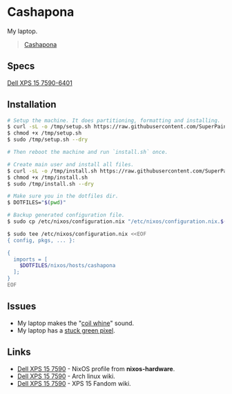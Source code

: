 # Cashapona

My laptop.

> [Cashapona](https://en.wikipedia.org/wiki/Socratea_exorrhiza)

## Specs

[Dell XPS 15 7590-6401](https://github.com/NixOS/nixos-hardware/tree/master/dell/xps/15-7590)

## Installation

```bash
# Setup the machine. It does partitioning, formatting and installing.
$ curl -sL -o /tmp/setup.sh https://raw.githubusercontent.com/SuperPaintman/dotfiles/master/nixos/hosts/cashapona/setup.sh
$ chmod +x /tmp/setup.sh
$ sudo /tmp/setup.sh --dry

# Then reboot the machine and run `install.sh` once.

# Create main user and install all files.
$ curl -sL -o /tmp/install.sh https://raw.githubusercontent.com/SuperPaintman/dotfiles/master/nixos/hosts/cashapona/install.sh
$ chmod +x /tmp/install.sh
$ sudo /tmp/install.sh --dry
```

```bash
# Make sure you in the dotfiles dir.
$ DOTFILES="$(pwd)"

# Backup generated configuration file.
$ sudo cp /etc/nixos/configuration.nix "/etc/nixos/configuration.nix.$(date +'%s').bu"

$ sudo tee /etc/nixos/configuration.nix <<EOF
{ config, pkgs, ... }:

{
  imports = [
    $DOTFILES/nixos/hosts/cashapona
  ];
}
EOF
```

## Issues

- My laptop makes the "[coil whine](https://xps-15.fandom.com/wiki/High_Pitched_Chattering/Squeal)" sound.
- My laptop has a [stuck green pixel](https://en.wikipedia.org/wiki/Defective_pixel#Stuck_sub-pixel).

## Links

- [Dell XPS 15 7590](https://github.com/NixOS/nixos-hardware/tree/master/dell/xps/15-7590) - NixOS profile from **nixos-hardware**.
- [Dell XPS 15 7590](https://wiki.archlinux.org/index.php/Dell_XPS_15_7590) - Arch linux wiki.
- [Dell XPS 15 7590](https://xps-15.fandom.com/wiki/XPS_15_Wiki) - XPS 15 Fandom wiki.
